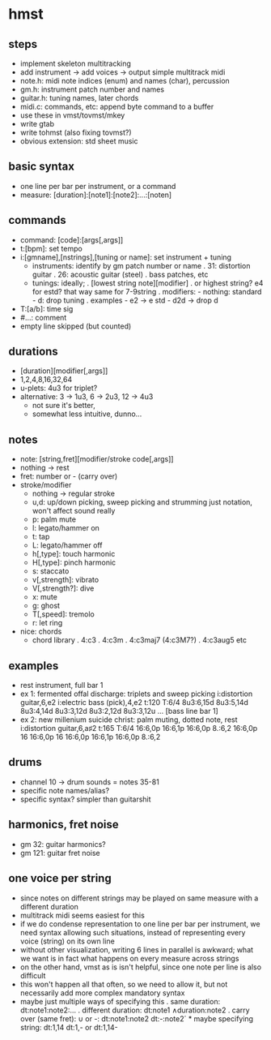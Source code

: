 # hmst

## steps

- implement skeleton multitracking
- add instrument → add voices → output simple multitrack midi
- note.h: midi note indices (enum) and names (char), percussion
- gm.h: instrument patch number and names
- guitar.h: tuning names, later chords
- midi.c: commands, etc: append byte command to a buffer
- use these in vmst/tovmst/mkey
- write gtab
- write tohmst (also fixing tovmst?)
- obvious extension: std sheet music


## basic syntax

- one line per bar per instrument, or a command
- measure: [duration]:[note1]:[note2]:...:[noten]


## commands

- command: [code]:[args[,args]]
- t:[bpm]: set tempo
- i:[gmname],[nstrings],[tuning or name]: set instrument + tuning
	* instruments: identify by gm patch number or name
		. 31: distortion guitar
		. 26: acoustic guitar (steel)
		. bass patches, etc
	* tunings: ideally;
		. [lowest string note][modifier]
		. or highest string? e4 for estd? that way same for 7-9string
		. modifiers:
			- nothing: standard
			- d: drop tuning
		. examples
			- e2 → e std
			- d2d → drop d
- T:[a/b]: time sig
- #...: comment
- empty line skipped (but counted)


## durations

- [duration][modifier[,args]]
- 1,2,4,8,16,32,64
- u-plets: 4u3 for triplet?
- alternative: 3 → 1u3, 6 → 2u3, 12 → 4u3
	* not sure it's better,
	* somewhat less intuitive, dunno...


## notes

- note: [string,fret][modifier/stroke code[,args]]
- nothing → rest
- fret: number or - (carry over)
- stroke/modifier
	* nothing → regular stroke
	* u,d: up/down picking, sweep picking and strumming
		just notation, won't affect sound really
	* p: palm mute
	* l: legato/hammer on
	* t: tap
	* L: legato/hammer off
	* h[,type]: touch harmonic
	* H[,type]: pinch harmonic
	* s: staccato
	* v[,strength]: vibrato
	* V[,strength?]: dive
	* x: mute
	* g: ghost
	* T[,speed]: tremolo
	* r: let ring
- nice: chords
	* chord library
		. 4:c3
		. 4:c3m
		. 4:c3maj7 (4:c3M7?)
		. 4:c3aug5
		etc


## examples

- rest instrument, full bar
	1
- ex 1: fermented offal discharge: triplets and sweep picking
	i:distortion guitar,6,e2
	i:electric bass (pick),4,e2
	t:120
	T:6/4
	8u3:6,15d 8u3:5,14d 8u3:4,14d 8u3:3,12d 8u3:2,12d 8u3:3,12u …
	[bass line bar 1]
- ex 2: new millenium suicide christ: palm muting, dotted note, rest
	i:distortion guitar,6,a♯2
	t:165
	T:6/4
	16:6,0p 16:6,1p 16:6,0p 8.:6,2 16:6,0p 16 16:6,0p 16 16:6,0p 16:6,1p 16:6,0p 8.:6,2

## drums

- channel 10 → drum sounds = notes 35-81
- specific note names/alias?
- specific syntax? simpler than guitarshit


## harmonics, fret noise

- gm 32: guitar harmonics?
- gm 121: guitar fret noise


## one voice per string

- since notes on different strings may be played
on same measure with a different duration
- multitrack midi seems easiest for this
- if we do condense representation to one line per bar per instrument,
we need syntax allowing such situations, instead of representing
every voice (string) on its own line
- without other visualization, writing 6 lines in parallel is
awkward; what we want is in fact what happens on every measure
across strings
- on the other hand, vmst as is isn't helpful, since one note
per line is also difficult
- this won't happen all that often, so we need to allow it, but
not necessarily add more complex mandatory syntax
- maybe just multiple ways of specifying this
	. same duration: dt:note1:note2:...
	. different duration: dt:note1 ∧duration:note2
	. carry over (same fret): ∪ or -: dt:note1:note2 dt:-:note2´
		* maybe specifying string: dt:1,14 dt:1,- or dt:1,14-
